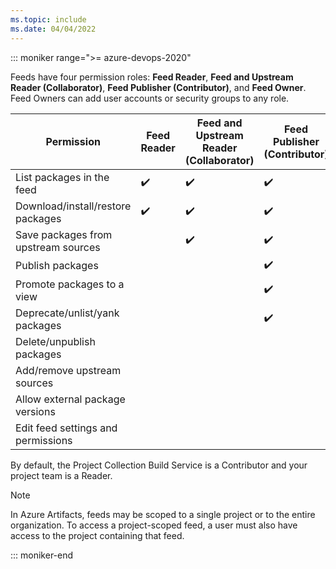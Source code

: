 ```yaml
---
ms.topic: include
ms.date: 04/04/2022
---
```


::: moniker range=">= azure-devops-2020"

Feeds have four permission roles: **Feed Reader**, **Feed and Upstream Reader (Collaborator)**, **Feed Publisher (Contributor)**, and **Feed Owner**. Feed Owners can add user accounts or security groups to any role.

| Permission | Feed Reader | Feed and Upstream Reader (Collaborator) | Feed Publisher (Contributor) | Feed Owner |
| ------------------------------------ | --- | --- | --- | --- |
| List packages in the feed            | ✔️ | ✔️ | ✔️ | ✔️ |
| Download/install/restore packages    | ✔️ | ✔️ | ✔️ | ✔️ |
| Save packages from upstream sources  |     | ✔️ | ✔️ | ✔️ |
| Publish packages                     |     |     | ✔️ | ✔️ |
| Promote packages to a view           |     |     | ✔️ | ✔️ |
| Deprecate/unlist/yank packages       |     |     | ✔️ | ✔️ |
| Delete/unpublish packages            |     |     |     | ✔️ |
| Add/remove upstream sources          |     |     |     | ✔️ |
| Allow external package versions      |     |     |     | ✔️ |
| Edit feed settings and permissions   |     |     |     | ✔️ |

By default, the Project Collection Build Service is a Contributor and your project team is a Reader.

> [!NOTE]
> In Azure Artifacts, feeds may be scoped to a single project or to the entire organization.
> To access a project-scoped feed, a user must also have access to the project containing that feed.

::: moniker-end

